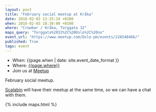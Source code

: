 ```yaml
---
layout: post
title: "February social meetup at Kråka"
date: 2016-02-02 12:25:24 +0100
when: 2016-02-03 18:30:00 +0100
where: "Crowbar / Kråka, Torggata 32"
maps_query: "Torggata%2032%2C%20Oslo%2C%20no"
event_url: "https://www.meetup.com/Oslo-pm/events/228548466/"
published: True
tags: event
---
```


* When: {{page.when | date: site.event_date_format }}
* Where: [{{page.where}}]({{site.maps_url}}{{page.maps_query}})
* Join us at [Meetup]({{page.event_url}})

February social meetup.

<a href="http://www.meetup.com/scalabin/events/228397545/">Scalabin</a> will have their meetup at the same time, so we can have a chat with them.

{% include maps.html %}